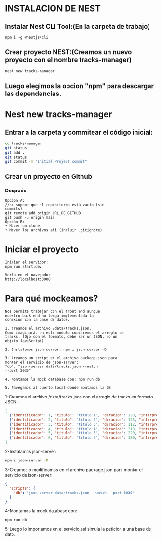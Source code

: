 # INSTALACION DE NEST
## Instalar Nest CLI Tool:(En la carpeta de trabajo)
~~~
npm i -g @nestjs/cli
~~~
## Crear proyecto NEST:(Creamos un nuevo proyecto con el nombre tracks-manager)
```bash
nest new tracks-manager
```
## Luego elegimos la opcion "npm" para descargar las dependencias.
# Nest new tracks-manager
## Entrar a la carpeta y commitear el código inicial:
```bash
cd tracks-manager
git status
git add .
git status
git commit -m "Initial Project commit"
```
## Crear un proyecto en Github
### Después:
~~~
Opción A:
//se supone que el repositorio está vacío (sin
commits)
git remote add origin URL_DE_GITHUB
git push -u origin main
Opción B:
• Hacer un clone
• Mover los archivos ahi (incluir .gitignore)
~~~
# Iniciar el proyecto
~~~
Iniciar el servidor:
npm run start:dev

Verlo en el navegador
http://localhost:3000
~~~

# Para qué mockeamos?
~~~
Nos permite trabajar con el front end aunque
nuestro back end no tenga implementada la
conexión con la base de datos.
~~~
~~~
1. Creamos el archivo /data/tracks.json.
Como imaginará, en este módulo copiaremos el arreglo de
tracks. (Ojo con el formato, debe ser un JSON, no un
objeto JavaScript)

2. Instalamos json-server: npm i json-server –D

3. Creamos un script en el archivo package.json para
montar el servicio de json-server:
"db": "json-server data/tracks.json --watch
--port 3030“

4. Montamos la mock database con: npm run db

5. Navegamos al puerto local donde montamos la DB
~~~

1-Creamos el archivo /data/tracks.json con el arreglo de tracks en formato JSON:
```json
[
  {"identificador": 1, "titulo": "titulo 1", "duracion": 120, "interprete": "interprete 1"},
  {"identificador": 2, "titulo": "titulo 2", "duracion": 125, "interprete": "interprete 1"},
  {"identificador": 3, "titulo": "titulo 3", "duracion": 112, "interprete": "interprete 2"},
  {"identificador": 4, "titulo": "titulo 4", "duracion": 210, "interprete": "interprete 1"},
  {"identificador": 5, "titulo": "titulo 5", "duracion": 220, "interprete": "interprete 3"},
  {"identificador": 6, "titulo": "titulo 6", "duracion": 180, "interprete": "interprete 2"}
]

```
2-Instalamos json-server:
```bash
npm i json-server -D
```
3-Creamos o modificamos en el archivo package.json para montar el servicio de json-server:
```json
{
  "scripts": {
    "db": "json-server data/tracks.json --watch --port 3030"
  }
}
```
4-Montamos la mock database con:
```bash
npm run db
```
5-Luego lo importamos en el servicio,asi simula la peticion a una base de dato.
```ts

```